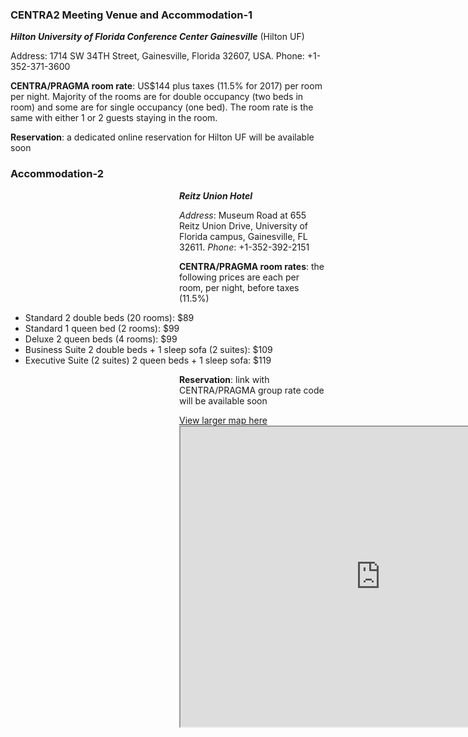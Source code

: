 
### CENTRA2 Meeting Venue and Accommodation-1

<strong><i> Hilton University of Florida Conference Center Gainesville</i></strong> (Hilton UF) <br />

Address: 1714 SW 34TH Street, Gainesville, Florida 32607, USA. Phone: +1-352-371-3600

<strong> CENTRA/PRAGMA room rate</strong>: US$144 plus taxes (11.5% for 2017) per room per night. Majority of the rooms are for double occupancy (two beds in room) and some are for single occupancy (one bed). The room rate is the same with either 1 or 2 guests staying in the room. 

<strong>Reservation</strong>: a dedicated online reservation for Hilton UF will be available soon

### Accommodation-2

<p style="padding-left: 270px;"><strong><i> Reitz Union Hotel</i></strong><p>

<p style="padding-left: 270px;"><i>Address</i>: Museum Road at 655 Reitz Union Drive, University of Florida campus, Gainesville, FL 32611. <i>Phone</i>: +1-352-392-2151 </p>

<p style="padding-left: 270px;"><strong>CENTRA/PRAGMA room rates</strong>: the following prices are each per room, per night, before taxes (11.5%)</p>
 <p style="padding-left: 270px;"><ul>
 <li>Standard 2 double beds (20 rooms): $89 </li>
 <li>Standard 1 queen bed (2 rooms): $99 </li>
 <li>Deluxe 2 queen beds (4 rooms): $99 </li>
 <li>Business Suite 2 double beds + 1 sleep sofa (2 suites): $109</li>
 <li>Executive Suite (2 suites) 2 queen beds + 1 sleep sofa: $119</li>
 </ul></p>

<p style="padding-left: 270px;"><strong>Reservation</strong>: link with CENTRA/PRAGMA group rate code will be available soon </p>

<p style="padding-left: 270px;"><a href="https://goo.gl/AjSyvS" target="_blank">View larger map here</a>
<iframe src="https://www.google.com/maps/d/embed?mid=1y8tewMB7Ku4CbS0yLdHUf7iQ4JU" width="640" height="480"></iframe> </p>

